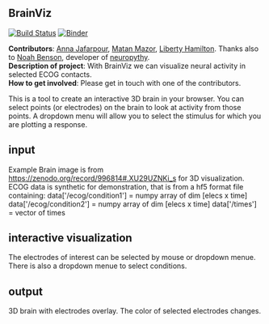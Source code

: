 ## BrainViz
[![Build Status](https://travis-ci.org/uwescience/shablona.svg?branch=master)](https://travis-ci.org/uwescience/shablona) [![Binder](https://mybinder.org/badge_logo.svg)](https://mybinder.org/v2/gh/matanmazor/BrainViz/master?filepath=scripts%2FNeuropythyTransparentBrain.ipynb)

**Contributors**: [Anna Jafarpour](https://github.com/annaja), [Matan Mazor](https://github.com/matanmazor), [Liberty Hamilton](https://github.com/libertyh). Thanks also to [Noah Benson](https://github.com/noahbenson), developer of [neuropythy](https://github.com/noahbenson/neuropythy). \
**Description of project**: With BrainViz we can visualize neural activity in selected ECOG contacts.\
**How to get involved**: Please get in touch with one of the contributors.

This is a tool to create an interactive 3D brain in your browser. You can select points (or electrodes) on the brain to look at activity from those points. A dropdown menu will allow you to select the stimulus for which you are plotting a response.

## input 
Example Brain image is from https://zenodo.org/record/996814#.XU29UZNKi_s for 3D visualization. ECOG data is synthetic for demonstration, that is from a hf5 format file containing:
data['/ecog/condition1'] = numpy array of dim [elecs x time]
data['/ecog/condition2'] = numpy array of dim [elecs x time]
data['/times'] = vector of times

## interactive visualization
The electrodes of interest can be selected by mouse or dropdown menue. There is also a dropdown menue to select conditions. 

## output
3D brain with electrodes overlay. The color of selected electrodes changes. 
